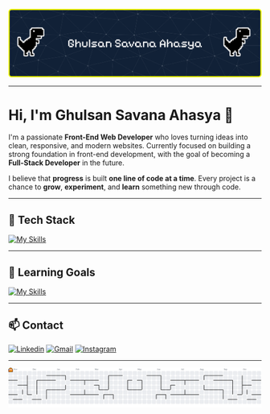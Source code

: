 ![Header](img/github-header-banner.png)

---

# Hi, I'm Ghulsan Savana Ahasya 👋
I'm a passionate **Front-End Web Developer** who loves turning ideas into clean, responsive, and modern websites. Currently focused on building a strong foundation in front-end development, with the goal of becoming a **Full-Stack Developer** in the future.

I believe that **progress** is built **one line of code at a time**.
Every project is a chance to **grow**, **experiment**, and **learn** something new through code.


---

## 🔧 Tech Stack
[![My Skills](https://skillicons.dev/icons?i=html,css,js,bootstrap,git,github,tailwind)](https://skillicons.dev)

---

## 📘 Learning Goals
[![My Skills](https://skillicons.dev/icons?i=react,typescript,nextjs,nodejs,express,vue,mongodb)](https://skillicons.dev)

---

## 📫 Contact
[![Linkedin](https://img.shields.io/badge/LinkedIn-0077B5?style=for-the-badge&logo=linkedin&logoColor=white)](https://www.linkedin.com/in/ghulsan-savana-ahasya) [![Gmail](https://img.shields.io/badge/Gmail-D14836?style=for-the-badge&logo=gmail&logoColor=white)](mailto:ghulsan.savanaa@gmail.com) [![Instagram](https://img.shields.io/badge/Instagram-E4405F?style=for-the-badge&logo=instagram&logoColor=white)](https://instagram.com/ghulsann)

---

<picture>
  <source media="(prefers-color-scheme: dark)" srcset="https://raw.githubusercontent.com/GhulsanSavanaAhasya/GhulsanSavanaAhasya/output/pacman-contribution-graph-dark.svg">
  <source media="(prefers-color-scheme: light)" srcset="https://raw.githubusercontent.com/GhulsanSavanaAhasya/GhulsanSavanaAhasya/output/pacman-contribution-graph.svg">
  <img alt="pacman contribution graph" src="https://raw.githubusercontent.com/GhulsanSavanaAhasya/GhulsanSavanaAhasya/output/pacman-contribution-graph.svg">
</picture>